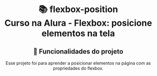 <h1 align="center">
📚 flexbox-position<br/>
Curso na Alura - Flexbox: posicione elementos na tela
</h1>

<div align="center">

## 🔨 Funcionalidades do projeto

Esse projeto foi para aprender a posicionar elementos na página com as propriedades do flexbox.

</div>
